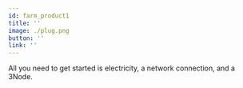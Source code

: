 ```yaml
---
id: farm_product1
title: ''
image: ./plug.png
button: ''
link: ''
---
```


All you need to get started is electricity, a network connection, and a 3Node.
